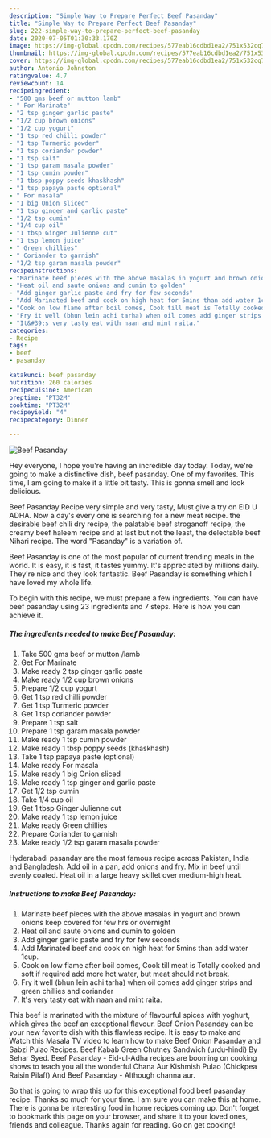 ```yaml
---
description: "Simple Way to Prepare Perfect Beef Pasanday"
title: "Simple Way to Prepare Perfect Beef Pasanday"
slug: 222-simple-way-to-prepare-perfect-beef-pasanday
date: 2020-07-05T01:30:33.170Z
image: https://img-global.cpcdn.com/recipes/577eab16cdbd1ea2/751x532cq70/beef-pasanday-recipe-main-photo.jpg
thumbnail: https://img-global.cpcdn.com/recipes/577eab16cdbd1ea2/751x532cq70/beef-pasanday-recipe-main-photo.jpg
cover: https://img-global.cpcdn.com/recipes/577eab16cdbd1ea2/751x532cq70/beef-pasanday-recipe-main-photo.jpg
author: Antonio Johnston
ratingvalue: 4.7
reviewcount: 14
recipeingredient:
- "500 gms beef or mutton lamb"
- " For Marinate"
- "2 tsp ginger garlic paste"
- "1/2 cup brown onions"
- "1/2 cup yogurt"
- "1 tsp red chilli powder"
- "1 tsp Turmeric powder"
- "1 tsp coriander powder"
- "1 tsp salt"
- "1 tsp garam masala powder"
- "1 tsp cumin powder"
- "1 tbsp poppy seeds khaskhash"
- "1 tsp papaya paste optional"
- " For masala"
- "1 big Onion sliced"
- "1 tsp ginger and garlic paste"
- "1/2 tsp cumin"
- "1/4 cup oil"
- "1 tbsp Ginger Julienne cut"
- "1 tsp lemon juice"
- " Green chillies"
- " Coriander to garnish"
- "1/2 tsp garam masala powder"
recipeinstructions:
- "Marinate beef pieces with the above masalas in yogurt and brown onions keep covered for few hrs or overnight"
- "Heat oil and saute onions and cumin to golden"
- "Add ginger garlic paste and fry for few seconds"
- "Add Marinated beef and cook on high heat for 5mins than add water 1cup."
- "Cook on low flame after boil comes, Cook till meat is Totally cooked and soft if required add more hot water, but meat should not break."
- "Fry it well (bhun lein achi tarha) when oil comes add ginger strips and green chillies and coriander"
- "It&#39;s very tasty eat with naan and mint raita."
categories:
- Recipe
tags:
- beef
- pasanday

katakunci: beef pasanday 
nutrition: 260 calories
recipecuisine: American
preptime: "PT32M"
cooktime: "PT32M"
recipeyield: "4"
recipecategory: Dinner

---
```



![Beef Pasanday](https://img-global.cpcdn.com/recipes/577eab16cdbd1ea2/751x532cq70/beef-pasanday-recipe-main-photo.jpg)

Hey everyone, I hope you're having an incredible day today. Today, we're going to make a distinctive dish, beef pasanday. One of my favorites. This time, I am going to make it a little bit tasty. This is gonna smell and look delicious.

Beef Pasanday Recipe very simple and very tasty, Must give a try on EID U ADHA. Now a day&#39;s every one is searching for a new meat recipe. the desirable beef chili dry recipe, the palatable beef stroganoff recipe, the creamy beef haleem recipe and at last but not the least, the delectable beef Nihari recipe. The word &#34;Pasanday&#34; is a variation of.

Beef Pasanday is one of the most popular of current trending meals in the world. It is easy, it is fast, it tastes yummy. It's appreciated by millions daily. They're nice and they look fantastic. Beef Pasanday is something which I have loved my whole life.


To begin with this recipe, we must prepare a few ingredients. You can have beef pasanday using 23 ingredients and 7 steps. Here is how you can achieve it.

<!--inarticleads1-->

##### The ingredients needed to make Beef Pasanday:

1. Take 500 gms beef or mutton /lamb
1. Get  For Marinate
1. Make ready 2 tsp ginger garlic paste
1. Make ready 1/2 cup brown onions
1. Prepare 1/2 cup yogurt
1. Get 1 tsp red chilli powder
1. Get 1 tsp Turmeric powder
1. Get 1 tsp coriander powder
1. Prepare 1 tsp salt
1. Prepare 1 tsp garam masala powder
1. Make ready 1 tsp cumin powder
1. Make ready 1 tbsp poppy seeds (khaskhash)
1. Take 1 tsp papaya paste (optional)
1. Make ready  For masala
1. Make ready 1 big Onion sliced
1. Make ready 1 tsp ginger and garlic paste
1. Get 1/2 tsp cumin
1. Take 1/4 cup oil
1. Get 1 tbsp Ginger Julienne cut
1. Make ready 1 tsp lemon juice
1. Make ready  Green chillies
1. Prepare  Coriander to garnish
1. Make ready 1/2 tsp garam masala powder


Hyderabadi pasanday are the most famous recipe across Pakistan, India and Bangladesh. Add oil in a pan, add onions and fry. Mix in beef until evenly coated. Heat oil in a large heavy skillet over medium-high heat. 

<!--inarticleads2-->

##### Instructions to make Beef Pasanday:

1. Marinate beef pieces with the above masalas in yogurt and brown onions keep covered for few hrs or overnight
1. Heat oil and saute onions and cumin to golden
1. Add ginger garlic paste and fry for few seconds
1. Add Marinated beef and cook on high heat for 5mins than add water 1cup.
1. Cook on low flame after boil comes, Cook till meat is Totally cooked and soft if required add more hot water, but meat should not break.
1. Fry it well (bhun lein achi tarha) when oil comes add ginger strips and green chillies and coriander
1. It&#39;s very tasty eat with naan and mint raita.


This beef is marinated with the mixture of flavourful spices with yoghurt, which gives the beef an exceptional flavour. Beef Onion Pasanday can be your new favorite dish with this flawless recipe. It is easy to make and Watch this Masala TV video to learn how to make Beef Onion Pasanday and Sabzi Pulao Recipes. Beef Kabab Green Chutney Sandwich (urdu-hindi) By Sehar Syed. Beef Pasanday - Eid-ul-Adha recipes are booming on cooking shows to teach you all the wonderful Chana Aur Kishmish Pulao (Chickpea Raisin Pilaff) And Beef Pasanday - Although channa aur. 

So that is going to wrap this up for this exceptional food beef pasanday recipe. Thanks so much for your time. I am sure you can make this at home. There is gonna be interesting food in home recipes coming up. Don't forget to bookmark this page on your browser, and share it to your loved ones, friends and colleague. Thanks again for reading. Go on get cooking!
